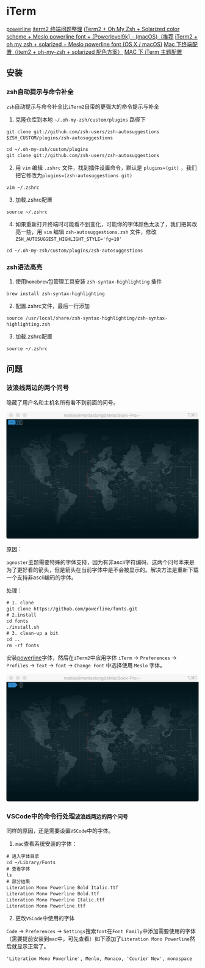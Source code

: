 <!--
 * @Author: tangdaoyong
 * @Date: 2020-12-28 17:43:32
 * @LastEditors: tangdaoyong
 * @LastEditTime: 2020-12-29 09:19:43
 * @Description: iTerm
-->
# iTerm

[powerline](https://github.com/powerline/fonts)
[iterm2 终端问题整理](https://blog.csdn.net/chezhan1972/article/details/100720352)
[iTerm2 + Oh My Zsh + Solarized color scheme + Meslo powerline font + [Powerlevel9k] - (macOS)（推荐](https://gist.github.com/kevin-smets/8568070)
[iTerm2 + oh my zsh + solarized + Meslo powerline font (OS X / macOS)](https://www.jianshu.com/p/0ff3269bc261)
[Mac 下终端配置（item2 + oh-my-zsh + solarized 配色方案）](http://zhuxin.tech/2017/09/21/zsh%E9%85%8D%E7%BD%AE/)
[MAC 下 iTerm 主题配置](https://www.zybuluo.com/Sweetfish/note/636550)

## 安装

### zsh自动提示与命令补全

`zsh`自动提示与命令补全比`iTerm2`自带的更强大的命令提示与补全

1. 克隆仓库到本地 `~/.oh-my-zsh/custom/plugins` 路径下
```
git clone git://github.com/zsh-users/zsh-autosuggestions $ZSH_CUSTOM/plugins/zsh-autosuggestions
```
```
cd ~/.oh-my-zsh/custom/plugins
git clone git://github.com/zsh-users/zsh-autosuggestions
```
2. 用 `vim` 编辑 `.zshrc` 文件，找到插件设置命令，默认是 `plugins=(git)` ，我们把它修改为`plugins=(zsh-autosuggestions git)`
```
vim ~/.zshrc
```
3. 加载.zshrc配置
```
source ~/.zshrc
```
4. 如果重新打开终端时可能看不到变化，可能你的字体颜色太淡了，我们把其改亮一些，用 `vim` 编辑 `zsh-autosuggestions.zsh` 文件，修改`ZSH_AUTOSUGGEST_HIGHLIGHT_STYLE='fg=10'`
```
cd ~/.oh-my-zsh/custom/plugins/zsh-autosuggestions
```

### zsh语法高亮

1. 使用`homebrew`包管理工具安装 `zsh-syntax-highlighting` 插件
```
brew install zsh-syntax-highlighting
```
2. 配置.zshrc文件，最后一行添加
```
source /usr/local/share/zsh-syntax-highlighting/zsh-syntax-highlighting.zsh
```
3. 加载.zshrc配置
```
source ~/.zshrc
```
## 问题

### 波浪线两边的两个问号

隐藏了用户名和主机名所有看不到前面的问号。

![问题显示](./img/iTerm2显示非ascii字符问题.jpeg)

原因：

`agnoster`主题需要特殊的字体支持，因为有非ascii字符编码，这两个问号本来是为了更好看的箭头，但是箭头在当前字体中是不会被显示的。解决方法是重新下载一个支持非ascii编码的字体。

处理：
```
# 1. clone
git clone https://github.com/powerline/fonts.git
# 2.install
cd fonts
./install.sh
# 3. clean-up a bit
cd ..
rm -rf fonts
```

安装[powerline](https://github.com/powerline/fonts.git)字体，然后在`iTerm2`中应用字体 `iTerm` -> `Preferences` -> `Profiles` -> `Text` -> `font` -> `Change Font` 中选择使用 `Meslo` 字体。

![正常显示](./img/iTerm2正常显示.jpeg)

### VSCode中的命令行处理`波浪线两边的两个问号`

同样的原因，还是需要设置`VSCode`中的字体。

1. `mac`查看系统安装的字体：
```
# 进入字体目录
cd ~/Library/Fonts
# 查看字体
ls
# 部分结果
Literation Mono Powerline Bold Italic.ttf
Literation Mono Powerline Bold.ttf
Literation Mono Powerline Italic.ttf
Literation Mono Powerline.ttf
```
2. 更改`VSCode`中使用的字体

`Code` -> `Preferences` -> `Settings`搜索`font`在`Font Family`中添加需要使用的字体（需要提前安装到`mac`中，可先查看）如下添加了`Literation Mono Powerline`然后就显示正常了。
```
'Literation Mono Powerline', Menlo, Monaco, 'Courier New', monospace
```
